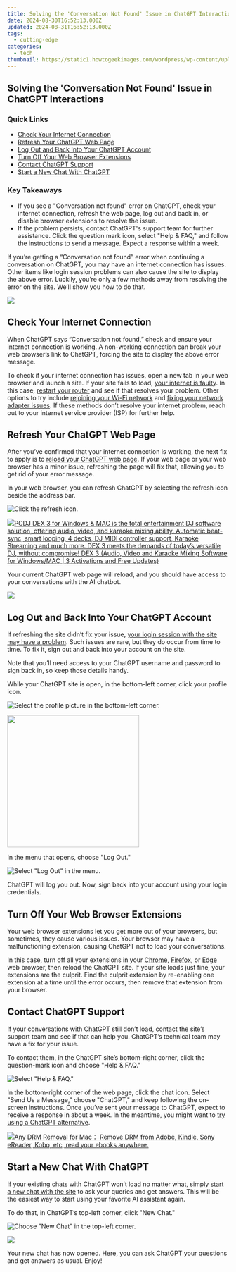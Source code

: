 ```yaml
---
title: Solving the 'Conversation Not Found' Issue in ChatGPT Interactions
date: 2024-08-30T16:52:13.000Z
updated: 2024-08-31T16:52:13.000Z
tags:
  - cutting-edge
categories:
  - tech
thumbnail: https://static1.howtogeekimages.com/wordpress/wp-content/uploads/2023/03/52753098091_b8ae3de061_o.jpg
---
```


## Solving the 'Conversation Not Found' Issue in ChatGPT Interactions

### Quick Links

* [Check Your Internet Connection](https://android-location-track.techidaily.com/two-ways-to-track-my-boyfriends-motorola-edge-2023-without-him-knowing-drfone-by-drfone-virtual-android/)
* [Refresh Your ChatGPT Web Page](https://youtube-blog.techidaily.com/024-approved-the-mystery-of-youtubes-viewer-count-puzzle/)
* [Log Out and Back Into Your ChatGPT Account](https://fox-friendly.techidaily.com/advanced-ai-voice-to-text-apps/)
* [Turn Off Your Web Browser Extensions](https://snapchat-videos.techidaily.com/updated-step-by-step-guide-to-masterful-snapchat-editing/)
* [Contact ChatGPT Support](https://extra-lessons.techidaily.com/unveil-the-potential-of-vfx-animated-text-for-free/)
* [Start a New Chat With ChatGPT](https://win11-tips.techidaily.com/advanced-windows-customization-via-cli-registry-edition/)

### Key Takeaways

* If you see a "Conversation not found" error on ChatGPT, check your internet connection, refresh the web page, log out and back in, or disable browser extensions to resolve the issue.
* If the problem persists, contact ChatGPT's support team for further assistance. Click the question mark icon, select "Help & FAQ," and follow the instructions to send a message. Expect a response within a week.

 If you’re getting a “Conversation not found” error when continuing a conversation on ChatGPT, you may have an internet connection has issues. Other items like login session problems can also cause the site to display the above error. Luckily, you’re only a few methods away from resolving the error on the site. We’ll show you how to do that.

<!-- affiliate ads begin -->
<a href="https://shop.copernic.com/order/checkout.php?PRODS=41033091&QTY=1&AFFILIATE=108875&CART=1"><img src="https://secure.2checkout.com/images/merchant/8d30aa96e72440759f74bd2306c1fa3d/Copernic-2023-Affiliate-728x90-Advanced.png" border="0"></a>
<!-- affiliate ads end -->
##  Check Your Internet Connection

 When ChatGPT says “Conversation not found,” check and ensure your internet connection is working. A non-working connection can break your web browser’s link to ChatGPT, forcing the site to display the above error message.

 To check if your internet connection has issues, open a new tab in your web browser and launch a site. If your site fails to load, [your internet is faulty](https://article-posts.techidaily.com/pioneering-medical-messaging-in-digital-advertising/). In this case, [restart your router](https://extra-information.techidaily.com/updated-chuckle-centric-ringtone-websites-guide/) and see if that resolves your problem. Other options to try include [rejoining your Wi-Fi network](https://fix-guide.techidaily.com/how-to-send-and-fake-live-location-on-facebook-messenger-of-your-tecno-pop-8-drfone-by-drfone-virtual-android/) and [fixing your network adapter issues](https://tech-revival.techidaily.com/integrating-bing-ai-chat-into-android-keyboards-step-by-step-guide/). If these methods don’t resolve your internet problem, reach out to your internet service provider (ISP) for further help.

##  Refresh Your ChatGPT Web Page

 After you’ve confirmed that your internet connection is working, the next fix to apply is to [reload your ChatGPT web page](https://some-approaches.techidaily.com/2024-approved-turning-images-into-scenes-syncing-beats/). If your web page or your web browser has a minor issue, refreshing the page will fix that, allowing you to get rid of your error message.

 In your web browser, you can refresh ChatGPT by selecting the refresh icon beside the address bar.

![Click the refresh icon.](https://static1.howtogeekimages.com/wordpress/wp-content/uploads/2023/08/1-refresh-chatgpt-site.png) 

<!-- affiliate ads begin -->
<a href="https://shop.pcdj.com/order/checkout.php?PRODS=4698824&QTY=1&AFFILIATE=108875&CART=1"> <img src="https://secure.avangate.com/images/merchant/47f4b6321e9fd8e8f7326a6adc1a7c1e/products/dex3pro-screenshot-homepage.png" border="0">PCDJ DEX 3 for Windows & MAC is the total entertainment DJ software solution, offering audio, video, and karaoke mixing ability. Automatic beat-sync, smart looping, 4 decks, DJ MIDI controller support, Karaoke Streaming and much more. 
DEX 3 meets the demands of today’s versatile DJ, without compromise! 
DEX 3 (Audio, Video and Karaoke Mixing Software for Windows/MAC | 3 Activations and Free Updates)</a>
<!-- affiliate ads end -->
 Your current ChatGPT web page will reload, and you should have access to your conversations with the AI chatbot.

<!-- affiliate ads begin -->
<a href="https://secure.2checkout.com/order/checkout.php?PRODS=32667153&QTY=1&AFFILIATE=108875&CART=1"><img src="https://www.coolmuster.com/uploads/image/20201228/feature02.png" border="0"></a>
<!-- affiliate ads end -->
##  Log Out and Back Into Your ChatGPT Account

 If refreshing the site didn’t fix your issue, [your login session with the site may have a problem](https://youtube-videos.techidaily.com/channel-catalysts-affiliates-aiding-budgeted-buzzers-for-2024/). Such issues are rare, but they do occur from time to time. To fix it, sign out and back into your account on the site.

 Note that you’ll need access to your ChatGPT username and password to sign back in, so keep those details handy.

 While your ChatGPT site is open, in the bottom-left corner, click your profile icon.

![Select the profile picture in the bottom-left corner.](https://static1.howtogeekimages.com/wordpress/wp-content/uploads/2023/08/2-chatgpt-profile-menu.png) 

<!-- affiliate ads begin -->
<a href="https://natural-cycles.sjv.io/c/5597632/2072199/17885" target="_top" id="2072199"><img src="//a.impactradius-go.com/display-ad/17885-2072199" border="0" alt="" width="300" height="300"/></a><img height="0" width="0" src="https://imp.pxf.io/i/5597632/2072199/17885" style="position:absolute;visibility:hidden;" border="0" />
<!-- affiliate ads end -->
 In the menu that opens, choose "Log Out."

![Select "Log Out" in the menu.](https://static1.howtogeekimages.com/wordpress/wp-content/uploads/2023/08/3-log-out-chatgpt.png) 

 ChatGPT will log you out. Now, sign back into your account using your login credentials.

##  Turn Off Your Web Browser Extensions

 Your web browser extensions let you get more out of your browsers, but sometimes, they cause various issues. Your browser may have a malfunctioning extension, causing ChatGPT not to load your conversations.

 In this case, turn off all your extensions in your [Chrome](https://technical-tips.techidaily.com/easy-instructions-for-performing-a-successful-chromecast-update/), [Firefox](https://blog-min.techidaily.com/how-to-transfer-contacts-from-samsung-galaxy-m54-5g-to-other-android-devices-using-bluetooth-drfone-by-drfone-transfer-from-android-transfer-from-android/), or [Edge](https://extra-lessons.techidaily.com/in-2024-bringing-text-to-life-3d-creation-in-photo/) web browser, then reload the ChatGPT site. If your site loads just fine, your extensions are the culprit. Find the culprit extension by re-enabling one extension at a time until the error occurs, then remove that extension from your browser.

##  Contact ChatGPT Support

 If your conversations with ChatGPT still don’t load, contact the site’s support team and see if that can help you. ChatGPT’s technical team may have a fix for your issue.

 To contact them, in the ChatGPT site’s bottom-right corner, click the question-mark icon and choose "Help & FAQ."

![Select "Help & FAQ."](https://static1.howtogeekimages.com/wordpress/wp-content/uploads/2023/08/4-chatgpt-help-faq.png) 

 In the bottom-right corner of the web page, click the chat icon. Select "Send Us a Message," choose "ChatGPT," and keep following the on-screen instructions. Once you’ve sent your message to ChatGPT, expect to receive a response in about a week. In the meantime, you might want to [try using a ChatGPT alternative](https://screen-mirroring-recording.techidaily.com/in-2024-3-must-know-methods-to-record-on-your-ipad/).

<!-- affiliate ads begin -->
<a href="https://secure.2checkout.com/order/checkout.php?PRODS=4600114&QTY=1&AFFILIATE=108875&CART=1"><img src="https://www.epubor.com/images/drm-removal-feature2.png" border="0">Any DRM Removal for Mac： Remove DRM from Adobe, Kindle, Sony eReader, Kobo, etc, read your ebooks anywhere.</a>
<!-- affiliate ads end -->
##  Start a New Chat With ChatGPT

 If your existing chats with ChatGPT won’t load no matter what, simply [start a new chat with the site](https://extra-resources.techidaily.com/new-capture-clarity-editing-insights-for-professional-results/) to ask your queries and get answers. This will be the easiest way to start using your favorite AI assistant again.

 To do that, in ChatGPT’s top-left corner, click "New Chat."

![Choose "New Chat" in the top-left corner.](https://static1.howtogeekimages.com/wordpress/wp-content/uploads/2023/08/5-new-chat-chatgpt.png) 

<!-- affiliate ads begin -->
<a href="https://secure.2checkout.com/order/checkout.php?PRODS=3851655&QTY=1&AFFILIATE=108875&CART=1"><img src="http://www.aiseesoft.com/avangate/30p/banner.jpg" border="0"></a>
<!-- affiliate ads end -->
 Your new chat has now opened. Here, you can ask ChatGPT your questions and get answers as usual. Enjoy!

<ins class="adsbygoogle"
     style="display:block"
     data-ad-format="autorelaxed"
     data-ad-client="ca-pub-7571918770474297"
     data-ad-slot="1223367746"></ins>



<ins class="adsbygoogle"
     style="display:block"
     data-ad-client="ca-pub-7571918770474297"
     data-ad-slot="8358498916"
     data-ad-format="auto"
     data-full-width-responsive="true"></ins>


